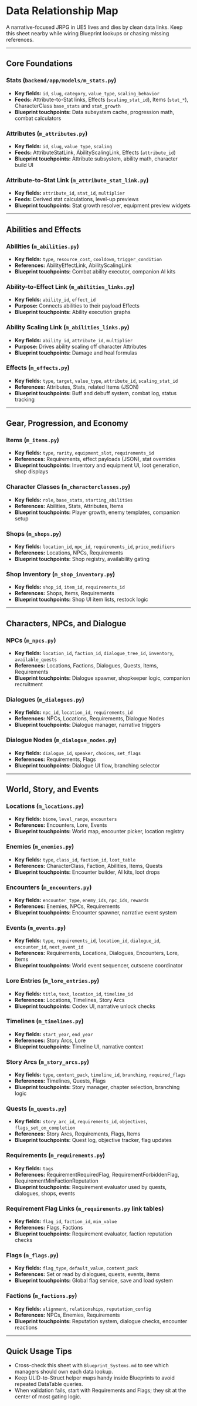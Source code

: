 # Data Relationship Map

A narrative-focused JRPG in UE5 lives and dies by clean data links. Keep this sheet nearby while wiring Blueprint lookups or chasing missing references.

---

## Core Foundations
### Stats (`backend/app/models/m_stats.py`)
- **Key fields:** `id`, `slug`, `category`, `value_type`, `scaling_behavior`
- **Feeds:** Attribute-to-Stat links, Effects (`scaling_stat_id`), Items (`stat_*`), CharacterClass `base_stats` and `stat_growth`
- **Blueprint touchpoints:** Data subsystem cache, progression math, combat calculators

### Attributes (`m_attributes.py`)
- **Key fields:** `id`, `slug`, `value_type`, `scaling`
- **Feeds:** AttributeStatLink, AbilityScalingLink, Effects (`attribute_id`)
- **Blueprint touchpoints:** Attribute subsystem, ability math, character build UI

### Attribute-to-Stat Link (`m_attribute_stat_link.py`)
- **Key fields:** `attribute_id`, `stat_id`, `multiplier`
- **Feeds:** Derived stat calculations, level-up previews
- **Blueprint touchpoints:** Stat growth resolver, equipment preview widgets

---

## Abilities and Effects
### Abilities (`m_abilities.py`)
- **Key fields:** `type`, `resource_cost`, `cooldown`, `trigger_condition`
- **References:** AbilityEffectLink, AbilityScalingLink
- **Blueprint touchpoints:** Combat ability executor, companion AI kits

### Ability-to-Effect Link (`m_abilities_links.py`)
- **Key fields:** `ability_id`, `effect_id`
- **Purpose:** Connects abilities to their payload Effects
- **Blueprint touchpoints:** Ability execution graphs

### Ability Scaling Link (`m_abilities_links.py`)
- **Key fields:** `ability_id`, `attribute_id`, `multiplier`
- **Purpose:** Drives ability scaling off character Attributes
- **Blueprint touchpoints:** Damage and heal formulas

### Effects (`m_effects.py`)
- **Key fields:** `type`, `target`, `value_type`, `attribute_id`, `scaling_stat_id`
- **References:** Attributes, Stats, related Items (JSON)
- **Blueprint touchpoints:** Buff and debuff system, combat log, status tracking

---

## Gear, Progression, and Economy
### Items (`m_items.py`)
- **Key fields:** `type`, `rarity`, `equipment_slot`, `requirements_id`
- **References:** Requirements, effect payloads (JSON), stat overrides
- **Blueprint touchpoints:** Inventory and equipment UI, loot generation, shop displays

### Character Classes (`m_characterclasses.py`)
- **Key fields:** `role`, `base_stats`, `starting_abilities`
- **References:** Abilities, Stats, Attributes, Items
- **Blueprint touchpoints:** Player growth, enemy templates, companion setup

### Shops (`m_shops.py`)
- **Key fields:** `location_id`, `npc_id`, `requirements_id`, `price_modifiers`
- **References:** Locations, NPCs, Requirements
- **Blueprint touchpoints:** Shop registry, availability gating

### Shop Inventory (`m_shop_inventory.py`)
- **Key fields:** `shop_id`, `item_id`, `requirements_id`
- **References:** Shops, Items, Requirements
- **Blueprint touchpoints:** Shop UI item lists, restock logic

---

## Characters, NPCs, and Dialogue
### NPCs (`m_npcs.py`)
- **Key fields:** `location_id`, `faction_id`, `dialogue_tree_id`, `inventory`, `available_quests`
- **References:** Locations, Factions, Dialogues, Quests, Items, Requirements
- **Blueprint touchpoints:** Dialogue spawner, shopkeeper logic, companion recruitment

### Dialogues (`m_dialogues.py`)
- **Key fields:** `npc_id`, `location_id`, `requirements_id`
- **References:** NPCs, Locations, Requirements, Dialogue Nodes
- **Blueprint touchpoints:** Dialogue manager, narrative triggers

### Dialogue Nodes (`m_dialogue_nodes.py`)
- **Key fields:** `dialogue_id`, `speaker`, `choices`, `set_flags`
- **References:** Requirements, Flags
- **Blueprint touchpoints:** Dialogue UI flow, branching selector

---

## World, Story, and Events
### Locations (`m_locations.py`)
- **Key fields:** `biome`, `level_range`, `encounters`
- **References:** Encounters, Lore, Events
- **Blueprint touchpoints:** World map, encounter picker, location registry

### Enemies (`m_enemies.py`)
- **Key fields:** `type`, `class_id`, `faction_id`, `loot_table`
- **References:** CharacterClass, Faction, Abilities, Items, Quests
- **Blueprint touchpoints:** Encounter builder, AI kits, loot drops

### Encounters (`m_encounters.py`)
- **Key fields:** `encounter_type`, `enemy_ids`, `npc_ids`, `rewards`
- **References:** Enemies, NPCs, Requirements
- **Blueprint touchpoints:** Encounter spawner, narrative event system

### Events (`m_events.py`)
- **Key fields:** `type`, `requirements_id`, `location_id`, `dialogue_id`, `encounter_id`, `next_event_id`
- **References:** Requirements, Locations, Dialogues, Encounters, Lore, Items
- **Blueprint touchpoints:** World event sequencer, cutscene coordinator

### Lore Entries (`m_lore_entries.py`)
- **Key fields:** `title`, `text`, `location_id`, `timeline_id`
- **References:** Locations, Timelines, Story Arcs
- **Blueprint touchpoints:** Codex UI, narrative unlock checks

### Timelines (`m_timelines.py`)
- **Key fields:** `start_year`, `end_year`
- **References:** Story Arcs, Lore
- **Blueprint touchpoints:** Timeline UI, narrative context

### Story Arcs (`m_story_arcs.py`)
- **Key fields:** `type`, `content_pack`, `timeline_id`, `branching`, `required_flags`
- **References:** Timelines, Quests, Flags
- **Blueprint touchpoints:** Story manager, chapter selection, branching logic

### Quests (`m_quests.py`)
- **Key fields:** `story_arc_id`, `requirements_id`, `objectives`, `flags_set_on_completion`
- **References:** Story Arcs, Requirements, Flags, Items
- **Blueprint touchpoints:** Quest log, objective tracker, flag updates

### Requirements (`m_requirements.py`)
- **Key fields:** `tags`
- **References:** RequirementRequiredFlag, RequirementForbiddenFlag, RequirementMinFactionReputation
- **Blueprint touchpoints:** Requirement evaluator used by quests, dialogues, shops, events

### Requirement Flag Links (`m_requirements.py` link tables)
- **Key fields:** `flag_id`, `faction_id`, `min_value`
- **References:** Flags, Factions
- **Blueprint touchpoints:** Requirement evaluator, faction reputation checks

### Flags (`m_flags.py`)
- **Key fields:** `flag_type`, `default_value`, `content_pack`
- **References:** Set or read by dialogues, quests, events, items
- **Blueprint touchpoints:** Global flag service, save and load system

### Factions (`m_factions.py`)
- **Key fields:** `alignment`, `relationships`, `reputation_config`
- **References:** NPCs, Enemies, Requirements
- **Blueprint touchpoints:** Reputation system, dialogue checks, encounter reactions

---

## Quick Usage Tips
- Cross-check this sheet with `Blueprint_Systems.md` to see which managers should own each data lookup.
- Keep ULID-to-Struct helper maps handy inside Blueprints to avoid repeated DataTable queries.
- When validation fails, start with Requirements and Flags; they sit at the center of most gating logic.
